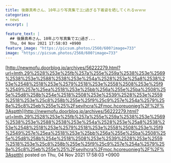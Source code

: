 ```yaml
---
title: 後藤真希さん、10年ぶり写真集でエ□過ぎる下着姿を晒してくれるｗｗｗ
categories:
- news
excerpt: |
  
feature_text: |
  ## 後藤真希さん、10年ぶり写真集でエ□過ぎ...
  Thu, 04 Nov 2021 17:58:03 +0900
feature_image: "https://picsum.photos/2560/600?image=733"
image: "https://picsum.photos/2560/600?image=733"
---
```


[http://newmofu.doorblog.jp/archives/56222279.html?url=lmth.29%2528%253e%25fb%257a%255e%259a%2538%253e%2569%2538%253e%2588%2538%253e%254a%2528%253e%25a8%2538%253e%2548%2518%253e%2579%2518%253e%2558%2508%253e%25f9%2549%257e%25ea%2518%253e%25bb%256a%255e%25ba%2508%255e%25d8%258b%254e%2518%2508%253e%2539%2528%253e%2559%2518%253e%25c8%258b%255e%25f9%25c9%257e%254a%2579%258e%25c8%25eb%255e%25%2Fsevihcra%2Fmoc.hcoreuonieg%2F%2F%3Asptth](http://newmofu.doorblog.jp/archives/56222279.html?url=lmth.29%2528%253e%25fb%257a%255e%259a%2538%253e%2569%2538%253e%2588%2538%253e%254a%2528%253e%25a8%2538%253e%2548%2518%253e%2579%2518%253e%2558%2508%253e%25f9%2549%257e%25ea%2518%253e%25bb%256a%255e%25ba%2508%255e%25d8%258b%254e%2518%2508%253e%2539%2528%253e%2559%2518%253e%25c8%258b%255e%25f9%25c9%257e%254a%2579%258e%25c8%25eb%255e%25%2Fsevihcra%2Fmoc.hcoreuonieg%2F%2F%3Asptth)
posted on Thu, 04 Nov 2021 17:58:03 +0900

<!--more-->


